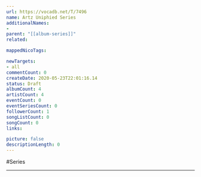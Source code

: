 ```yaml
---
url: https://vocadb.net/T/7496
name: Artz Uniphied Series
additionalNames: 
- 
parent: "[[album-series]]"
related:

mappedNicoTags:

newTargets:
- all
commentCount: 0
createDate: 2020-05-23T22:01:16.14
status: Draft
albumCount: 4
artistCount: 4
eventCount: 0
eventSeriesCount: 0
followerCount: 1
songListCount: 0
songCount: 0
links: 

picture: false
descriptionLength: 0
---
```


#Series



---

